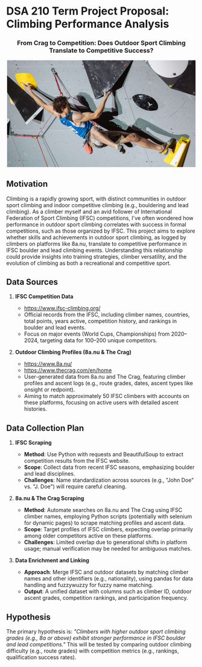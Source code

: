 # DSA 210 Term Project Proposal: Climbing Performance Analysis

<h3 align="center"> From Crag to Competition: Does Outdoor Sport Climbing Translate to Competitive Success?</h3>

<div align="center">
    <img src="./crag-to-comp-thumbnail.jpg" alt="Before Inversion" width="500">
</div>

## Motivation
Climbing is a rapidly growing sport, with distinct communities in outdoor sport climbing and indoor competitive climbing (e.g., bouldering and lead climbing). As a climber myself and an avid follower of International Federation of Sport Climbing (IFSC) competitions, I've often wondered how performance in outdoor sport climbing correlates with success in formal competitions, such as those organized by IFSC. This project aims to explore whether skills and achievements in outdoor sport climbing, as logged by climbers on platforms like 8a.nu, translate to competitive performance in IFSC boulder and lead climbing events. Understanding this relationship could provide insights into training strategies, climber versatility, and the evolution of climbing as both a recreational and competitive sport.

## Data Sources
1. **IFSC Competition Data**
   * https://www.ifsc-climbing.org/
   * Official records from the IFSC, including climber names, countries, total points, years active, competition history, and rankings in boulder and lead events.
   * Focus on major events (World Cups, Championships) from 2020–2024, targeting data for 100–200 unique competitors.

3. **Outdoor Climbing Profiles (8a.nu & The Crag)**
   * https://www.8a.nu/
   * https://www.thecrag.com/en/home
   * User-generated data from 8a.nu and The Crag, featuring climber profiles and ascent logs (e.g., route grades, dates, ascent types like onsight or redpoint).
   * Aiming to match approximately 50 IFSC climbers with accounts on these platforms, focusing on active users with detailed ascent histories.

## Data Collection Plan
1. **IFSC Scraping**
   * **Method**: Use Python with requests and BeautifulSoup to extract competition results from the IFSC website.
   * **Scope**: Collect data from recent IFSC seasons, emphasizing boulder and lead disciplines.
   * **Challenges**: Name standardization across sources (e.g., "John Doe" vs. "J. Doe") will require careful cleaning.

2. **8a.nu & The Crag Scraping**
   * **Method**: Automate searches on 8a.nu and The Crag using IFSC climber names, employing Python scripts (potentially with selenium for dynamic pages) to scrape matching profiles and ascent data.
   * **Scope**: Target profiles of IFSC climbers, expecting overlap primarily among older competitors active on these platforms.
   * **Challenges**: Limited overlap due to generational shifts in platform usage; manual verification may be needed for ambiguous matches.

3. **Data Enrichment and Linking**
   * **Approach**: Merge IFSC and outdoor datasets by matching climber names and other identifiers (e.g., nationality), using pandas for data handling and fuzzywuzzy for fuzzy name matching.
   * **Output**: A unified dataset with columns such as climber ID, outdoor ascent grades, competition rankings, and participation frequency.

## Hypothesis
The primary hypothesis is: *"Climbers with higher outdoor sport climbing grades (e.g., 8a or above) exhibit stronger performance in IFSC boulder and lead competitions."* This will be tested by comparing outdoor climbing difficulty (e.g., route grades) with competition metrics (e.g., rankings, qualification success rates).
